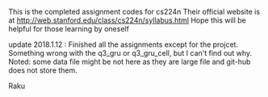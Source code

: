 This is the completed assignment codes for cs224n
Their official website is at http://web.stanford.edu/class/cs224n/syllabus.html
Hope this will be helpful for those learning by oneself

update 2018.1.12 : Finished all the assignments except for the projcet. Something wrong with the q3_gru or q3_gru_cell, but I can't find out why. Noted: some data file might be not here as they are large file and git-hub does not store them. 

Raku
